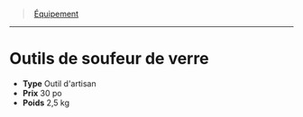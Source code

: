 ﻿---
!EquipmentItem
Type: Outil d'artisan
Price: 30 po
Weight: 2,5 kg
Id: equipment_hd.md#outils-de-soufeur-de-verre
ParentLink: equipment_hd.md#Équipement
Name: Outils de soufeur de verre
ParentName: Équipement
NameLevel: 1
Attributes: {}
---
> [Équipement](hd_equipment.md)

---

# Outils de soufeur de verre

- **Type** Outil d'artisan
- **Prix** 30 po
- **Poids** 2,5 kg

